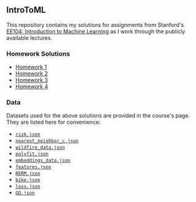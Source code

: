 ## IntroToML

This repository contains my solutions for assignments from Stanford's [EE104: Introduction to Machine Learning](http://ee104.stanford.edu) as I work through the publicly available lectures. 

### Homework Solutions

- [Homework 1](https://lhnguyen-vn.github.io/IntroToML/html/hw1.html)
- [Homework 2](https://lhnguyen-vn.github.io/IntroToML/html/hw2.html)
- [Homework 3](https://lhnguyen-vn.github.io/IntroToML/html/hw3.html)
- [Homework 4](https://lhnguyen-vn.github.io/IntroToML/html/hw4.html)

### Data 

Datasets used for the above solutions are provided in the course's page. They are listed here for convenience:

 - [`risk.json`](https://lhnguyen-vn.github.io/IntroToML/data/risk.json)
 - [`nearest_neighbor_c.json`](https://lhnguyen-vn.github.io/IntroToML/data/nearest_neighbor_c.json)
 - [`wildfire_data.json`](https://lhnguyen-vn.github.io/IntroToML/data/wildfire_data.json)
 - [`polyfit.json`](https://lhnguyen-vn.github.io/IntroToML/data/polyfit.json)
 - [`embeddings_data.json`](https://lhnguyen-vn.github.io/IntroToML/data/embeddings_data.json)
 - [`features.json`](https://lhnguyen-vn.github.io/IntroToML/data/features.json)
 - [`RERM.json`](https://lhnguyen-vn.github.io/IntroToML/data/RERM.json)
 - [`bike.json`](https://lhnguyen-vn.github.io/IntroToML/data/bike.json)
 - [`loss.json`](https://lhnguyen-vn.github.io/IntroToML/data/loss.json)
 - [`GD.json`](https://lhnguyen-vn.github.io/IntroToML/data/GD.json)
